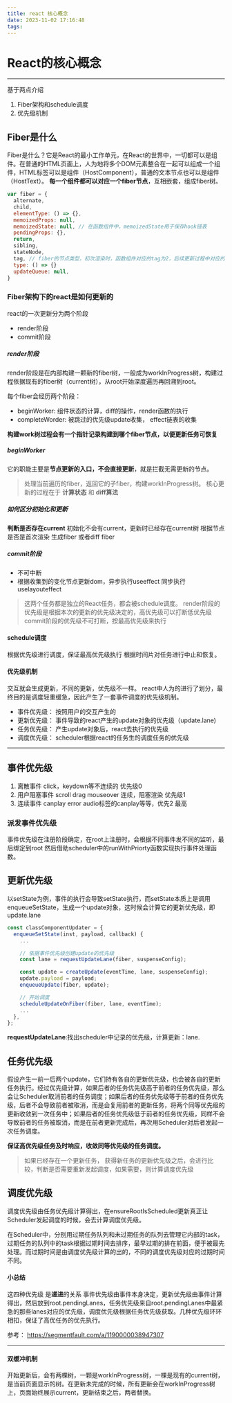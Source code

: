 ```yaml
---
title: react 核心概念
date: 2023-11-02 17:16:48
tags:
---
```


# React的核心概念
----
基于两点介绍
1. Fiber架构和schedule调度
2. 优先级机制

## Fiber是什么
Fiber是什么？它是React的最小工作单元，在React的世界中，一切都可以是组件。在普通的HTML页面上，人为地将多个DOM元素整合在一起可以组成一个组件，HTML标签可以是组件（HostComponent），普通的文本节点也可以是组件（HostText）。
**每一个组件都可以对应一个fiber节点**，互相嵌套，组成fiber树。

```js
var fiber = {
  alternate,
  child,
  elementType: () => {},
  memoizedProps: null,
  memoizedState: null, // 在函数组件中，memoizedState用于保存hook链表
  pendingProps: {},
  return,
  sibling,
  stateNode,
  tag, // fiber的节点类型，初次渲染时，函数组件对应的tag为2，后续更新过程中对应的tag为0
  type: () => {}
  updateQueue: null,
}
```
### Fiber架构下的react是如何更新的
react的一次更新分为两个阶段
- render阶段
- commit阶段

##### render阶段
render阶段是在内部构建一颗新的fiber树，一般成为workInProgress树，构建过程依据现有的fiber树（current树），从root开始深度遍历再回溯到root。

每个fiber会经历两个阶段：
- beginWorker: 组件状态的计算，diff的操作，render函数的执行
- completeWorder: 被跳过的优先级update收集， effect链表的收集

**构建work树过程会有一个指针记录构建到哪个fiber节点，以便更新任务可恢复**

##### beginWorker
它的职能主要是**节点更新的入口，不会直接更新**，就是拦截无需更新的节点。

> 处理当前遍历的fiber，返回它的子fiber，构建workInProgress树。
核心更新的过程在于 **计算状态**  和 **diff算法**

##### 如何区分初始化和更新
**判断是否存在current**
初始化不会有current，更新时已经存在current树
根据节点是否是首次渲染 生成fiber 或者diff fiber

##### commit阶段
- 不可中断
- 根据收集到的变化节点更新dom，异步执行useeffect 同步执行uselayouteffect

> 这两个任务都是独立的React任务，都会被schedule调度。
> render阶段的优先级是根据本次的更新的优先级决定的，高优先级可以打断低优先级
> commit阶段的优先级不可打断，按最高优先级来执行

#### schedule调度
根据优先级进行调度，保证最高优先级执行
根据时间片对任务进行中止和恢复。

#### 优先级机制

交互就会生成更新，不同的更新，优先级不一样。
react中人为的进行了划分，最终目的是调度轻重缓急，因此产生了一套事件调度的优先级机制。
- 事件优先级： 按照用户的交互产生的
- 更新优先级： 事件导致的react产生的update对象的优先级（update.lane)
- 任务优先级： 产生update对象后，react去执行的优先级
- 调度优先级： scheduler根据react的任务生的调度任务的优先级
---
## 事件优先级
1. 离散事件 click，keydown等不连续的 优先级0
2. 用户阻塞事件 scroll drag mouseover 连续，阻塞渲染 优先级1
3. 连续事件 canplay error audio标签的canplay等等，优先2 最高

### 派发事件优先级
事件优先级在注册阶段确定，在root上注册时，会根据不同事件发不同的监听，最后绑定到root
然后借助scheduler中的runWithPriorty函数实现执行事件处理函数。

## 更新优先级
以setState为例，事件的执行会导致setState执行，而setState本质上是调用enqueueSetState，生成一个update对象，这时候会计算它的更新优先级，即update.lane

```js
const classComponentUpdater = {
  enqueueSetState(inst, payload, callback) {
    ...

    // 依据事件优先级创建update的优先级
    const lane = requestUpdateLane(fiber, suspenseConfig);

    const update = createUpdate(eventTime, lane, suspenseConfig);
    update.payload = payload;
    enqueueUpdate(fiber, update);

    // 开始调度
    scheduleUpdateOnFiber(fiber, lane, eventTime);
    ...
  },
};
```
**requestUpdateLane**:找出scheduler中记录的优先级，计算更新：lane.

## 任务优先级
假设产生一前一后两个update，它们持有各自的更新优先级，也会被各自的更新任务执行。经过优先级计算，如果后者的任务优先级高于前者的任务优先级，那么会让Scheduler取消前者的任务调度；如果后者的任务优先级等于前者的任务优先级，后者不会导致前者被取消，而是会复用前者的更新任务，将两个同等优先级的更新收敛到一次任务中；如果后者的任务优先级低于前者的任务优先级，同样不会导致前者的任务被取消，而是在前者更新完成后，再次用Scheduler对后者发起一次任务调度。

**保证高优先级任务及时响应，收敛同等优先级的任务调度。**

> 如果已经存在一个更新任务， 获得新任务的更新优先级之后，会进行比较，判断是否需要重新发起调度，如果需要，则计算调度优先级

## 调度优先级
调度优先级由任务优先级计算得出，在ensureRootIsScheduled更新真正让Scheduler发起调度的时候，会去计算调度优先级。

在Scheduler中，分别用过期任务队列和未过期任务的队列去管理它内部的task，过期任务的队列中的task根据过期时间去排序，最早过期的排在前面，便于被最先处理。而过期时间是由调度优先级计算的出的，不同的调度优先级对应的过期时间不同。

#### 小总结
这四种优先级 是**递进**的关系
事件优先级由事件本身决定，更新优先级由事件计算得出，然后放到root.pendingLanes，任务优先级来自root.pendingLanes中最紧急的那些lanes对应的优先级，调度优先级根据任务优先级获取。几种优先级环环相扣，保证了高优任务的优先执行。

参考： <https://segmentfault.com/a/1190000038947307>

----

#### 双缓冲机制

开始更新后，会有两棵树，一颗是workInProgress树，一棵是现有的current树，是当前页面显示的树。在更新未完成的时候，所有更新会在workInProgress树上，页面始终展示current，更新结束之后，两者替换。